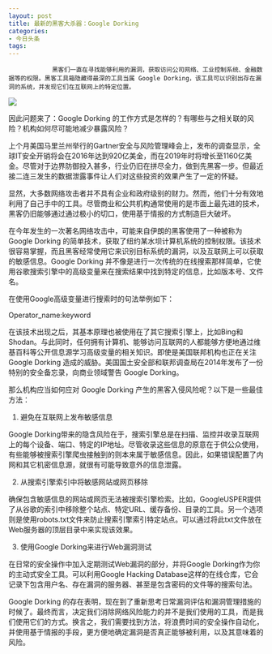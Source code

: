 ```yaml
---
layout: post
title: 最新的黑客大杀器：Google Dorking
categories:
- 今日头条
tags:
---
```

				黑客们一直在寻找能够利用的漏洞，获取访问公司网络、工业控制系统、金融数据等的权限。黑客工具箱隐藏得最深的工具当属 Google Dorking，该工具可以识别出存在漏洞的系统，并发现它们在互联网上的特定位置。

![](http://p1.pstatp.com/large/9c30004f4a3bbd15511)

因此问题来了：Google Dorking 的工作方式是怎样的？有哪些与之相关联的风险？机构如何尽可能地减少暴露风险？

上个月美国马里兰州举行的Gartner安全与风险管理峰会上，发布的调查显示，全球IT安全开销将会在2016年达到920亿美金，而在2019年时将增长至1160亿美金。尽管对于边界防御投入甚多，行业仍旧在拼尽全力，做到先黑客一步。但最近接二连三发生的数据泄露事件让人们对这些投资的效果产生了一定的怀疑。

显然，大多数网络攻击者并不具有企业和政府级别的财力。然而，他们十分有效地利用了自己手中的工具。尽管商业和公共机构通常使用的是市面上最先进的技术，黑客仍旧能够通过通过极小的切口，使用基于情报的方式制造巨大破坏。

在今年发生的一次著名网络攻击中，可能来自伊朗的黑客使用了一种被称为 Google Dorking 的简单技术，获取了纽约某水坝计算机系统的控制权限。该技术很容易掌握，而且黑客经常使用它来识别目标系统的漏洞，以及互联网上可以获取的敏感信息。Google Dorking 并不像是进行一次传统的在线搜索那样简单，它使用谷歌搜索引擎中的高级变量来在搜索结果中找到特定的信息，比如版本号、文件名。

在使用Google高级变量进行搜索时的句法举例如下：

Operator_name:keyword

在该技术出现之后，其基本原理也被使用在了其它搜索引擎上，比如Bing和Shodan。与此同时，任何拥有计算机、能够访问互联网的人都能够方便地通过维基百科等公开信息源学习高级变量的相关知识。即使是美国联邦机构也正在关注 Google Dorking 造成的威胁。美国国土安全部和联邦调查局在2014年发布了一份特别的安全备忘录，向商业领域警告 Google Dorking。

那么机构应当如何应对 Google Dorking 产生的黑客入侵风险呢？以下是一些最佳方法：

1. 避免在互联网上发布敏感信息

Google Dorking带来的隐含风险在于，搜索引擎总是在扫描、监控并收录互联网上的每个设备、端口、特定的IP地址。尽管收录这些信息的原意在于供公众使用，有些能够被搜索引擎爬虫接触到的则本来属于敏感信息。因此，如果错误配置了内网和其它机密信息源，就很有可能导致意外的信息泄露。

2. 从搜索引擎索引中将敏感网站或网页移除

确保包含敏感信息的网站或网页无法被搜索引擎检索。比如，GoogleUSPER提供了从谷歌的索引中移除整个站点、特定URL、缓存备份、目录的工具。另一个选项则是使用robots.txt文件来防止搜索引擎索引特定站点。可以通过将此txt文件放在Web服务器的顶层目录中来实现该效果。

3. 使用Google Dorking来进行Web漏洞测试

在日常的安全操作中加入定期测试Web漏洞的部分，并将Google Dorking作为你的主动式安全工具。可以利用Google Hacking Database这样的在线仓库，它会记录下包含用户名、存在漏洞的服务器、甚至是包含密码的文件等的搜索句法。

Google Dorking 的存在表明，现在到了重新思考日常漏洞评估和漏洞管理措施的时候了。最终而言，决定我们消除网络风险能力的并不是我们使用的工具，而是我们使用它们的方式。换言之，我们需要找到方法，将浪费时间的安全操作自动化，并使用基于情报的手段，更方便地确定漏洞是否真正能够被利用，以及其意味着的风险。